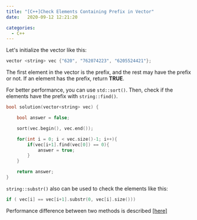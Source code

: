 ```yaml
---
title: "[C++]Check Elements Containing Prefix in Vector"
date:   2020-09-12 12:21:20

categories:
  - C++
---
```


Let's initialize the vector like this:

```cpp
vector <string> vec {"620", "762074223", "6205524421"};
```

The first element in the vector is the prefix, and the rest may have the prefix or not. If an element has the prefix, return **TRUE**.

For better performance, you can use `std::sort()`. Then, check if the elements have the prefix with `string::find()`.

```cpp
bool solution(vector<string> vec) {

    bool answer = false;

    sort(vec.begin(), vec.end());

    for(int i = 0; i < vec.size()-1; i++){
        if(vec[i+1].find(vec[0]) == 0){
            answer = true;
        }
    }

    return answer;
}
```

`string::substr()` also can be used to check the elements like this:

```cpp
if ( vec[i] == vec[i+1].substr(0, vec[i].size()))
```

Performance difference between two methods is described [[here]](https://stackoverflow.com/questions/12388713/performance-look-for-a-substring-substr-vs-find)